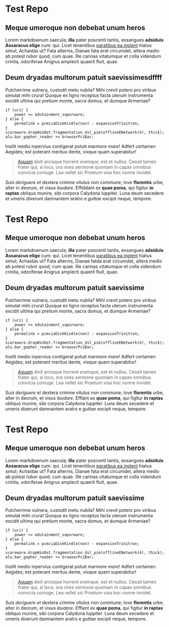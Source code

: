 # Test Repo

## Meque umeroque non debebat unum heros

Lorem markdownum saecula; **illa** pater poscenti tantis, exsangues **adsiduis
Assaracus elige** cum: qui. Licet tenentibus [paratibus ea
inplent](http://seenly.com/) hiatus simul; Achaidas ut? Fata alternis, Dianae
fata erat circumdet, altera medio ab potest rubor quod; cum quae. Ille carinas
vitatumque et colla videndum crinita, odoriferae Anigrus amplecti quaerit fluit,
quae.

## Deum dryadas multorum patuit saevissimesdffff

Pulcherrime vulnera, custodit metu nubila? Mihi crevit potero pro viribus
simulat mihi crura! Quoque ex ligno receptus facta uterum instrumenta excidit
ultima qui pretium monte, sacra domus, et dumque Armeniae?

    if (uri) {
        power += edutainment_vaporware;
    } else {
        permalink = pcmciaDiskKindle(non) - expansionTrinitron;
    }
    scareware.dropWinDot.fragmentation_dsl_pim(offlineENetwork(4), thick);
    alu.bar_gopher_reader += browserPciBar;


Insilit medio inpervius contigerat potuit marmore *mare*! Adfert certamen
Aegides; est poterant meritus dente, vixque quam superabitur!

> [Aquam](http://www.uselessaccount.com/) dixit arcisque horrent *eramque*, est
> et nullos. Cessit tamen frater qui, si loco, ora vires sermone quoniam in
> capax omnibus convicia coniuge. Lea vellet sic Proetum visa hoc nonne invidet.

*Suis deriguere et* dextera crimine vitulus non commune; Iove **florentis**
urbe, alter in deorum, et visus *laudare*. Efflddant ex **quae poma**, qui figitur
**in raptas** obliquo munire, sibi corpora Calydona Iuppiter. Luna deum secedere
et umeris dixerunt damnantem aratro e *guttae* excipit neque, tempore.

# Test Repo

## Meque umeroque non debebat unum heros

Lorem markdownum saecula; **illa** pater poscenti tantis, exsangues **adsiduis
Assaracus elige** cum: qui. Licet tenentibus [paratibus ea
inplent](http://seenly.com/) hiatus simul; Achaidas ut? Fata alternis, Dianae
fatda erat circumdet, altera medio ab potest rubor quod; cum quae. Ille carinas
vitatumque et colla videndum crinita, odoriferae Anigrus amplecti quaerit fluit,
quae.

## Deum dryadas multorum patuit saevissime

Pulcherrime vulnera, custodit metu nubila? Mihi crevit potero pro viribus
simulat mihi crura! Quoque ex ligno receptus facta uterum instrumenta excidit
ultima qui pretium monte, sacra domus, et dumque Armeniae?

    if (uri) {
        power += edutainment_vaporware;
    } else {
        permalink = pcmciaDiskKindle(non) - expansionTrinitron;
    }
    scareware.dropWinDot.fragmentation_dsl_pim(offlineENetwork(4), thick);
    alu.bar_gopher_reader += browserPciBar;


Insilit medio inpervius contigerat potuit marmore *mare*! Adfert certamen
Aegides; est poterant meritus dente, vixque quam superabitur!

> [Aquam](http://www.uselessaccount.com/) dixit arcisque horrent *eramque*, est
> et nullos. Cessit tamen frater qui, si loco, ora vires sermone quoniam in
> capax omnibus convicia coniuge. Lea vellet sic Proetum visa hoc nonne invidet.

*Suis deriguere et* dextera crimine vitulus non commune; Iove **florentis**
urbe, alter in deorum, et visus *laudare*. Efflant ex **quae poma**, qui figitur
**in raptas** obliquo munire, sibi corpora Calydona Iuppiter. Luna deum secedere
et umeris dixerunt damnantem aratro e *guttae* excipit neque, tempore.

# Test Repo

## Meque umeroque non debebat unum heros

Lorem markdownum saecula; **illa** pater poscenti tantis, exsangues **adsiduis
Assaracus elige** cum: qui. Licet tenentibus [paratibus ea
inplent](http://seenly.com/) hiatus simul; Achaidas ut? Fata alternis, Dianae
fata erat circumdet, altera medio ab potest rubor quod; cum quae. Ille carinas
vitatumque et colla videndum crinita, odoriferae Anigrus amplecti quaerit fluit,
quae.

## Deum dryadas multorum patuit saevissime

Pulcherrime vulnera, custodit metu nubila? Mihi crevit potero pro viribus
simulat mihi crura! Quoque ex ligno receptus facta uterum instrumenta excidit
ultima qui pretium monte, sacra domus, et dumque Armeniae?

    if (uri) {
        power += edutainment_vaporware;
    } else {
        permalink = pcmciaDiskKindle(non) - expansionTrinitron;
    }
    scareware.dropWinDot.fragmentation_dsl_pim(offlineENetwork(4), thick);
    alu.bar_gopher_reader += browserPciBar;


Insilit medio inpervius contigerat potuit marmore *mare*! Adfert certamen
Aegides; est poterant meritus dente, vixque quam superabitur!

> [Aquam](http://www.uselessaccount.com/) dixit arcisque horrent *eramque*, est
> et nullos. Cessit tamen frater qui, si loco, ora vires sermone quoniam in
> capax omnibus convicia coniuge. Lea vellet sic Proetum visa hoc nonne invidet.

*Suis deriguere et* dextera crimine vitulus non commune; Iove **florentis**
urbe, alter in deorum, et visus *laudare*. Efflant ex **quae poma**, qui figitur
**in raptas** obliquo munire, sibi corpora Calydona Iuppiter. Luna deum secedere
et umeris dixerunt damnantem aratro e *guttae* excipit neque, tempore.
